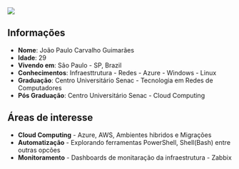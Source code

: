 <div>
    <a target='_blank' href="https://www.linkedin.com/in/jpcguimaraes/">
        <img src="https://img.shields.io/badge/LinkedIn-0077B5?style=for-the-badge&logo=linkedin&logoColor=white">
    </a>
</div>

## Informações

* **Nome**: João Paulo Carvalho Guimarães
* **Idade**: 29
* **Vivendo em**: São Paulo - SP, Brazil
* **Conhecimentos**: Infraesttrutura - Redes - Azure - Windows - Linux
* **Graduação**: Centro Universitário Senac - Tecnologia em Redes de Computadores
* **Pós Graduação**: Centro Universitário Senac - Cloud Computing

## Áreas de interesse
                                                                                                            
* **Cloud Computing** - Azure, AWS, Ambientes hibridos e Migrações
* **Automatização** - Explorando ferramentas PowerShell, Shell(Bash) entre outras opcões
* **Monitoramento** - Dashboards de monitaração da infraestrutura - Zabbix
                            
                                                                               



